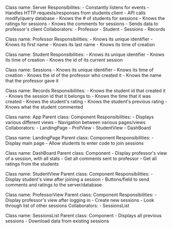 Class name: Server
Responsibilites:
    - Constantly listens for events
    - Handles HTTP requests/responses from students client
    - API calls modify/query database
    - Knows the # of students for sessions
    - Knows the ratings for sessions
    - Knows the comments for sessions
    - Sends data to professor's client
Collaborators:
    - Professor
    - Student
    - Sessions
    - Records

Class name: Professor
Responsibilities:
    - Knows its unique identifier
    - Knows its first name
    - Knows its last name
    - Knows its time of creation

Class name: Student
Responsibilities:
    - Knows its unique identifier
    - Knows its time of creation
    - Knows the id of its current session

Class name: Sessions
    - Knows its unique identifier
    - Knows its time of creation
    - Knows the id of the professor who created it
    - Knows the name that the professor gave it

Class name: Records
Responsibilities:
    - Knows the student id that created it
    - Knows the session id that it belongs to
    - Knows the time that it was created
    - Knows the student's rating
    - Knows the student's previous rating
    - Knows what the student commented

Class name: App
Parent class: Component
Responsibilities:
    - Displays various different views
    - Navigation between various pages/views
Collaborators:
    - LandingPage
    - ProfView
    - StudentView
    - DashBoard

Class name: LandingPage
Parent class: Component
Responsibilities:
    - Display main page
    - Allow students to enter code to join sessions

Class name: DashBoard
Parent class: Component
    - Display professor's view of a session, with all stats
    - Get all comments sent to professor
    - Get all ratings from the students

Class name: StudentView
Parent class: Component
Responsibilities:
    - Display student's view after joining a session
    - Buttons/field to send comments and ratings to the server/database

Class name: ProfessorView
Parent class: Component
Responsibilities:
    - Display professor's view after logging in
    - Create new sessions
    - Look through list of other sessions
Collaborators:
    - SessionsList

Class name: SessionsList
Parent class: Component 
    - Displays all previous sessions
    - Download data from existing sessions